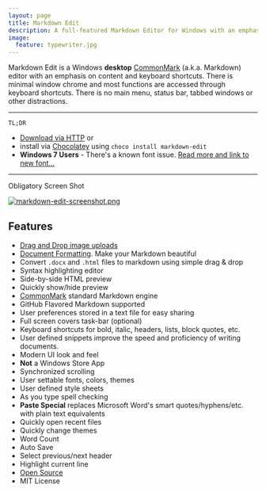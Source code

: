 ```yaml
---
layout: page
title: Markdown Edit
description: A full-featured Markdown Editor for Windows with an emphasis on content and keyboard shortcuts
image:
  feature: typewriter.jpg
---
```


Markdown Edit is a Windows **desktop**
[CommonMark](http://commonmark.org) (a.k.a. Markdown) editor with an
emphasis on content and keyboard shortcuts. There is minimal window
chrome and most functions are accessed through keyboard shortcuts. There
is no main menu, status bar, tabbed windows or other distractions.

------------------------------------------------------------------------

`TL;DR`

-   [Download via HTTP](http://mike-ward.net/downloads) or
-   install via
    [Chocolatey](https://chocolatey.org/packages/markdown-edit) using
    `choco install markdown-edit`
-   **Windows 7 Users** - There's a known font issue. [Read more and
    link to
    new font...](https://github.com/mike-ward/Markdown-Edit/issues/14)

------------------------------------------------------------------------

Obligatory Screen Shot

<a href="http://mike-ward.net/cdn/images/markdown-edit/markdown-edit-screenshot.png" target="_blank">![markdown-edit-screenshot.png](http://mike-ward.net/cdn/images/markdown-edit/markdown-edit-screenshot.png "Gratuitous Screen Shot")</a>

Features
--------

-   [Drag and Drop image
    uploads](http://mike-ward.net/2015/03/31/markdown-edit-1-4-imgur-uploads/)
-   [Document
    Formatting](http://mike-ward.net/2015/04/20/markdown-edit-1-5-released/).
    Make your Markdown beautiful
-   Convert `.docx` and `.html` files to markdown using simple drag &
    drop
-   Syntax highlighting editor
-   Side-by-side HTML preview
-   Quickly show/hide preview
-   [CommonMark](http://commonmark.org) standard Markdown engine
-   GitHub Flavored Markdown supported
-   User preferences stored in a text file for easy sharing
-   Full screen covers task-bar (optional)
-   Keyboard shortcuts for bold, italic, headers, lists, block
    quotes, etc.
-   User defined snippets improve the speed and proficiency of
    writing documents.
-   Modern UI look and feel
-   **Not** a Windows Store App
-   Synchronized scrolling
-   User settable fonts, colors, themes
-   User defined style sheets
-   As you type spell checking
-   **Paste Special** replaces Microsoft Word's
    smart quotes/hyphens/etc. with plain text equivalents
-   Quickly open recent files
-   Quickly change themes
-   Word Count
-   Auto Save
-   Select previous/next header
-   Highlight current line
-   [Open Source](https://github.com/mike-ward/Markdown-Edit)
-   MIT License


